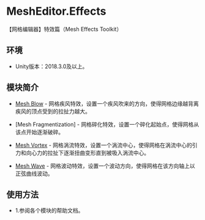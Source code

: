# MeshEditor.Effects
【网格编辑器】特效篇（Mesh Effects Toolkit）

## 环境

- Unity版本：2018.3.0及以上。

## 模块简介

- [Mesh Blow](https://wanderer.blog.csdn.net/article/details/57083875) - 网格疾风特效，设置一个疾风吹来的方向，使得网格边缘越背离疾风的顶点受到的拉扯力越大。

- [Mesh Fragmentization] - 网格碎化特效，设置一个碎化起始点，使得网格从该点开始逐渐破碎。

- [Mesh Vortex](https://wanderer.blog.csdn.net/article/details/105680579) - 网格涡流特效，设置一个涡流中心，使得网格在涡流中心的引力和向心力的拉扯下逐渐扭曲变形直到被吸入涡流中心。

- [Mesh Wave](https://wanderer.blog.csdn.net/article/details/61617605) - 网格波动特效，设置一个波动方向，使得网格在该方向轴上以正弦曲线波动。

## 使用方法

- 1.参阅各个模块的帮助文档。
